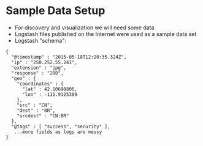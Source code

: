 # Sample Data Setup #

* For discovery and visualization we will need some data
* Logstash files published on the Internet were used as a sample data set
* Logstash "schema":
```
{
  "@timestamp" : "2015-05-18T12:20:35.324Z", 
  "ip" : "250.252.55.241",
  "extension" : "jpg",
  "response" : "200",
  "geo" : {
    "coordinates" : {
      "lat" : 42.10690806,
      "lon" : -111.9125389
    },
    "src" : "CN",
    "dest" : "BR",
    "srcdest" : "CN:BR"
  },
  "@tags" : [ "success", "security" ],
   ...more fields as logs are messy
}
```